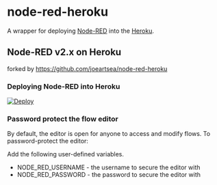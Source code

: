 node-red-heroku
================

A wrapper for deploying [Node-RED](http://nodered.org) into the [Heroku](https://www.heroku.com).

## Node-RED v2.x on Heroku

forked by https://github.com/joeartsea/node-red-heroku

### Deploying Node-RED into Heroku

[![Deploy](https://www.herokucdn.com/deploy/button.png)](https://heroku.com/deploy?template=https://github.com/n0bisuke/node-red-heroku)

### Password protect the flow editor

By default, the editor is open for anyone to access and modify flows. To password-protect the editor:

Add the following user-defined variables.

* NODE_RED_USERNAME - the username to secure the editor with
* NODE_RED_PASSWORD - the password to secure the editor with
